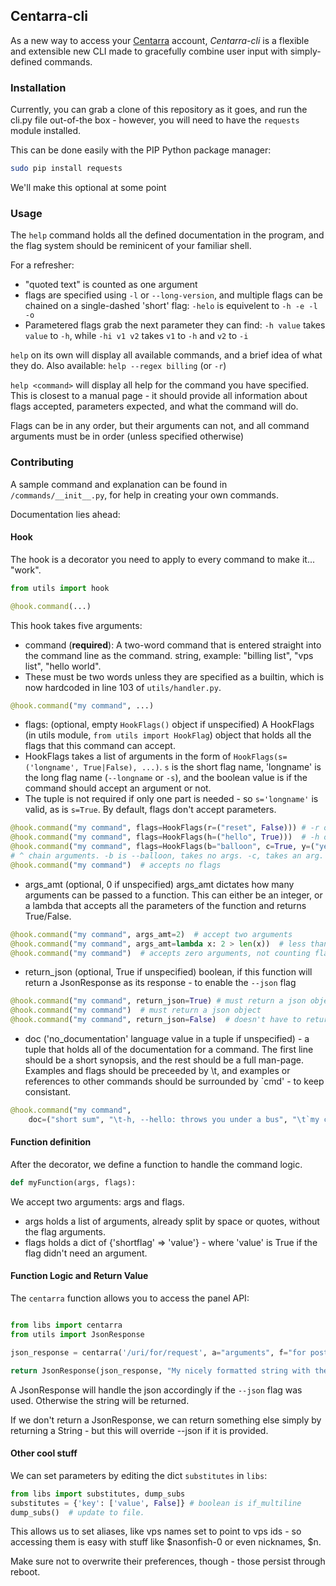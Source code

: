 ## Centarra-cli

As a new way to access your [Centarra](http://billing.centarra.com) account, *Centarra-cli* is a flexible and extensible new CLI made to gracefully combine user input with simply-defined commands.

### Installation

Currently, you can grab a clone of this repository as it goes, and run the cli.py file out-of-the box - however, you will need to have the `requests` module installed.

This can be done easily with the PIP Python package manager:

```bash
sudo pip install requests
```

We'll make this optional at some point

### Usage

The `help` command holds all the defined documentation in the program, and the flag system should be reminicent of your familiar shell.

For a refresher:

 - "quoted text" is counted as one argument
 - flags are specified using `-l` or `--long-version`, and multiple flags can be chained on a single-dashed 'short' flag: `-helo` is equivelent to `-h -e -l -o`
 - Parametered flags grab the next parameter they can find: `-h value` takes `value` to `-h`, while `-hi v1 v2` takes `v1` to `-h` and `v2` to `-i`

`help` on its own will display all available commands, and a brief idea of what they do. Also available: `help --regex billing` (or `-r`)

`help <command>` will display all help for the command you have specified. This is closest to a manual page - it should provide all information about flags accepted, parameters expected, and what the command will do.

Flags can be in any order, but their arguments can not, and all command arguments must be in order (unless specified otherwise)

### Contributing

A sample command and explanation can be found in `/commands/__init__.py`, for help in creating your own commands.

Documentation lies ahead:

#### Hook

The hook is a decorator you need to apply to every command to make it... "work".

```python
from utils import hook

@hook.command(...)
```

This hook takes five arguments:

 - command (**required**): A two-word command that is entered straight into the command line as the command. string, example: "billing list", "vps list", "hello world".
  - These must be two words unless they are specified as a builtin, which is now hardcoded in line 103 of `utils/handler.py`.
```python
@hook.command("my command", ...)
```
 - flags: (optional, empty `HookFlags()` object if unspecified) A HookFlags (in utils module, `from utils import HookFlag`) object that holds all the flags that this command can accept.
  - HookFlags takes a list of arguments in the form of `HookFlags(s=('longname', True|False), ...)`. `s` is the short flag name, 'longname' is the long flag name (`--longname` or `-s`), and the boolean value is if the command should accept an argument or not.
  - The tuple is not required if only one part is needed - so `s='longname'` is valid, as is `s=True`. By default, flags don't accept parameters.
```python
@hook.command("my command", flags=HookFlags(r=("reset", False))) # -r or --reset, doesn't take an argument
@hook.command("my command", flags=HookFlags(h=("hello", True)))  # -h or --hello, takes an argument
@hook.command("my command", flags=HookFlags(b="balloon", c=True, y=("yes", True)))
# ^ chain arguments. -b is --balloon, takes no args. -c, takes an arg. -y or --yes, takes an arg.
@hook.command("my command")  # accepts no flags
```
 - args_amt (optional, 0 if unspecified) args_amt dictates how many arguments can be passed to a function. This can either be an integer, or a lambda that accepts all the parameters of the function and returns True/False.
```python
@hook.command("my command", args_amt=2)  # accept two arguments
@hook.command("my command", args_amt=lambda x: 2 > len(x))  # less than two arguments
@hook.command("my command")  # accepts zero arguments, not counting flags.
```
 - return_json (optional, True if unspecified) boolean, if this function will return a JsonResponse as its response - to enable the `--json` flag
```python
@hook.command("my command", return_json=True) # must return a json object
@hook.command("my command")  # must return a json object
@hook.command("my command", return_json=False)  # doesn't have to return a json object
```
 - doc ('no_documentation' language value in a tuple if unspecified) - a tuple that holds all of the documentation for a command. The first line should be a short synopsis, and the rest should be a full man-page. Examples and flags should be preceeded by \t, and examples or references to other commands should be surrounded by \`cmd' - to keep consistant.
```python
@hook.command("my command", 
    doc=("short sum", "\t-h, --hello: throws you under a bus", "\t`my command [-h]'"))
```

#### Function definition

After the decorator, we define a function to handle the command logic.

```python
def myFunction(args, flags):
```

We accept two arguments: args and flags.

 - args holds a list of arguments, already split by space or quotes, without the flag arguments.
 - flags holds a dict of {'shortflag' => 'value'} - where 'value' is True if the flag didn't need an argument.


#### Function Logic and Return Value

The `centarra` function allows you to access the panel API:

```python

from libs import centarra
from utils import JsonResponse

json_response = centarra('/uri/for/request', a="arguments", f="for posting")

return JsonResponse(json_response, "My nicely formatted string with the json_response information.")
```

A JsonResponse will handle the json accordingly if the `--json` flag was used. Otherwise the string will be returned.

If we don't return a JsonResponse, we can return something else simply by returning a String - but this will override --json if it is provided.

#### Other cool stuff

We can set parameters by editing the dict `substitutes` in `libs`:

```python
from libs import substitutes, dump_subs
substitutes = {'key': ['value', False]} # boolean is if_multiline
dump_subs()  # update to file.
```

This allows us to set aliases, like vps names set to point to vps ids - so accessing them is easy with stuff like $nasonfish-0 or even nicknames, $n.

Make sure not to overwrite their preferences, though - those persist through reboot.
